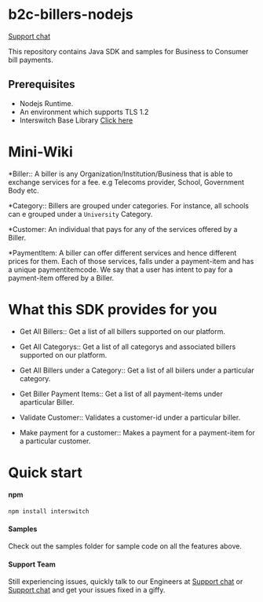 # b2c-billers-nodejs
[Support chat](https://interswitch.slack.com/messages/C4ULTK04T/)

This repository contains Java SDK and samples for Business to Consumer bill payments.

## Prerequisites
* Nodejs Runtime.
* An environment which supports TLS 1.2
* Interswitch Base Library [Click here](https://github.com/techquest/interswitch_javascript)

Mini-Wiki
================================

*Biller::
A biller is any Organization/Institution/Business that is able to exchange services 
for a fee. e.g Telecoms provider, School, Government Body etc.

*Category::
Billers are grouped under categories. For instance, all schools can e grouped under a `University`
Category.

*Customer:
An individual that pays for any of the services offered by a Biller.

*PaymentItem:
A biller can offer different services and hence different prices for them.
Each of those services, falls under a payment-item and has a unique paymentitemcode.
We say that a user has intent to pay for a payment-item offered by a Biller.






What this SDK provides for you
================================

* Get All Billers::
	Get a list of all billers supported on our platform.

* Get All Categorys::
  	Get a list of all categorys and associated billers supported on our platform.

* Get All Billers under a Category::
	Get a list of all biilers under a particular category.
	
* Get Biller Payment Items::
	Get a list of all payment-items under aparticular Biller.

* Validate Customer::
	Validates a customer-id under a particular biller.

* Make payment for a customer::
	Makes a payment for a payment-item for a particular customer.




Quick start
===============================

#### npm
    npm install interswitch

#### Samples

Check out the samples folder for sample code on all the features above.

#### Support Team

Still experiencing issues, quickly talk to our Engineers at
[Support chat](https://interswitch.slack.com/messages/C4ULTK04T/) or [Support chat](https://gitter.im/techquest) and get your issues fixed in a giffy.

